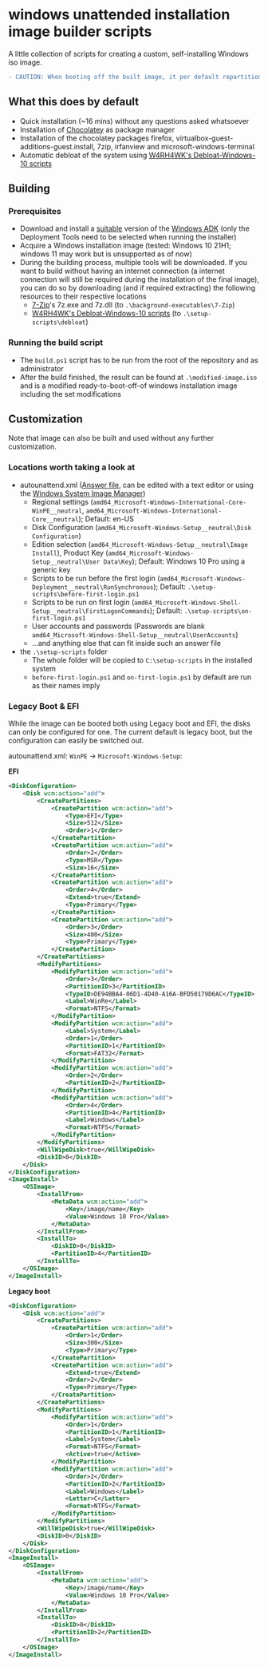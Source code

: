 # windows unattended installation image builder scripts
A little collection of scripts for creating a custom, self-installing Windows iso image.
```diff
- CAUTION: When booting off the built image, it per default repartitions and formats the first drive without asking any more questions or for confirmation right after starting the machine. This behavior can be customized by modifying the "Disk Configuration" part of the autounattend.xml
```

## What this does by default
- Quick installation (~16 mins) without any questions asked whatsoever
- Installation of [Chocolatey](https://chocolatey.org/) as package manager
- Installation of the chocolatey packages firefox, virtualbox-guest-additions-guest.install, 7zip, irfanview and microsoft-windows-terminal
- Automatic debloat of the system using [W4RH4WK's Debloat-Windows-10 scripts](https://github.com/W4RH4WK/Debloat-Windows-10)

## Building

### Prerequisites
- Download and install a [suitable](https://docs.microsoft.com/en-us/windows-hardware/get-started/adk-install#choose-the-right-adk-for-your-scenario) version of the [Windows ADK](https://docs.microsoft.com/en-us/windows-hardware/get-started/adk-install) (only the Deployment Tools need to be selected when running the installer)
- Acquire a Windows installation image (tested: Windows 10 21H1; windows 11 may work but is unsupported as of now)
- During the building process, multiple tools will be downloaded. If you want to build without having an internet connection (a internet connection will still be required during the installation of the final image), you can do so by downloading (and if required extracting) the following resources to their respective locations
  - [7-Zip](https://www.7-zip.org/)'s 7z.exe and 7z.dll (to `.\background-executables\7-Zip`)
  - [W4RH4WK's Debloat-Windows-10 scripts](https://github.com/W4RH4WK/Debloat-Windows-10) (to `.\setup-scripts\debloat`) 

### Running the build script
- The `build.ps1` script has to be run from the root of the repository and as administrator
- After the build finished, the result can be found at `.\modified-image.iso` and is a modified ready-to-boot-off-of windows installation image including the set modifications

## Customization
Note that image can also be built and used without any further customization.
### Locations worth taking a look at
- autounattend.xml ([Answer file](https://docs.microsoft.com/en-us/windows-hardware/customize/desktop/wsim/answer-files-overview), can be edited with a text editor or using the [Windows System Image Manager](https://docs.microsoft.com/en-us/windows-hardware/customize/desktop/wsim/windows-system-image-manager-technical-reference))
  - Regional settings (`amd64_Microsoft-Windows-International-Core-WinPE__neutral`, `amd64_Microsoft-Windows-International-Core__neutral`); Default: en-US
  - Disk Configuration (`amd64_Microsoft-Windows-Setup__neutral\Disk Configuration`)
  - Edition selection (`amd64_Microsoft-Windows-Setup__neutral\Image Install`), Product Key (`amd64_Microsoft-Windows-Setup__neutral\User Data\Key`); Default: Windows 10 Pro using a generic key
  - Scripts to be run before the first login (`amd64_Microsoft-Windows-Deployment__neutral\RunSynchronous`); Default: `.\setup-scripts\before-first-login.ps1`
  - Scripts to be run on first login (`amd64_Microsoft-Windows-Shell-Setup__neutral\FirstLogonCommands`); Default: `.\setup-scripts\on-first-login.ps1`
  - User accounts and passwords (Passwords are blank `amd64_Microsoft-Windows-Shell-Setup__neutral\UserAccounts`)
  - ...and anything else that can fit inside such an answer file
- the `.\setup-scripts` folder
  - The whole folder will be copied to `C:\setup-scripts` in the installed system
  - `before-first-login.ps1` and `on-first-login.ps1` by default are run as their names imply

### Legacy Boot & EFI

While the image can be booted both using Legacy boot and EFI, the disks can only be configured for one. The current default is legacy boot, but the configuration can easily be switched out.

autounattend.xml: `WinPE` -> `Microsoft-Windows-Setup`:

**EFI**
```xml
<DiskConfiguration>
    <Disk wcm:action="add">
        <CreatePartitions>
            <CreatePartition wcm:action="add">
                <Type>EFI</Type>
                <Size>512</Size>
                <Order>1</Order>
            </CreatePartition>
            <CreatePartition wcm:action="add">
                <Order>2</Order>
                <Type>MSR</Type>
                <Size>16</Size>
            </CreatePartition>
            <CreatePartition wcm:action="add">
                <Order>4</Order>
                <Extend>true</Extend>
                <Type>Primary</Type>
            </CreatePartition>
            <CreatePartition wcm:action="add">
                <Order>3</Order>
                <Size>400</Size>
                <Type>Primary</Type>
            </CreatePartition>
        </CreatePartitions>
        <ModifyPartitions>
            <ModifyPartition wcm:action="add">
                <Order>3</Order>
                <PartitionID>3</PartitionID>
                <TypeID>DE94BBA4-06D1-4D40-A16A-BFD50179D6AC</TypeID>
                <Label>WinRe</Label>
                <Format>NTFS</Format>
            </ModifyPartition>
            <ModifyPartition wcm:action="add">
                <Label>System</Label>
                <Order>1</Order>
                <PartitionID>1</PartitionID>
                <Format>FAT32</Format>
            </ModifyPartition>
            <ModifyPartition wcm:action="add">
                <Order>2</Order>
                <PartitionID>2</PartitionID>
            </ModifyPartition>
            <ModifyPartition wcm:action="add">
                <Order>4</Order>
                <PartitionID>4</PartitionID>
                <Label>Windows</Label>
                <Format>NTFS</Format>
            </ModifyPartition>
        </ModifyPartitions>
        <WillWipeDisk>true</WillWipeDisk>
        <DiskID>0</DiskID>
    </Disk>
</DiskConfiguration>
<ImageInstall>
    <OSImage>
        <InstallFrom>
            <MetaData wcm:action="add">
                <Key>/image/name</Key>
                <Value>Windows 10 Pro</Value>
            </MetaData>
        </InstallFrom>
        <InstallTo>
            <DiskID>0</DiskID>
            <PartitionID>4</PartitionID>
        </InstallTo>
    </OSImage>
</ImageInstall>
```

**Legacy boot**
```xml
<DiskConfiguration>
    <Disk wcm:action="add">
        <CreatePartitions>
            <CreatePartition wcm:action="add">
                <Order>1</Order>
                <Size>300</Size>
                <Type>Primary</Type>
            </CreatePartition>
            <CreatePartition wcm:action="add">
                <Extend>true</Extend>
                <Order>2</Order>
                <Type>Primary</Type>
            </CreatePartition>
        </CreatePartitions>
        <ModifyPartitions>
            <ModifyPartition wcm:action="add">
                <Order>1</Order>
                <PartitionID>1</PartitionID>
                <Label>System</Label>
                <Format>NTFS</Format>
                <Active>true</Active>
            </ModifyPartition>
            <ModifyPartition wcm:action="add">
                <Order>2</Order>
                <PartitionID>2</PartitionID>
                <Label>Windows</Label>
                <Letter>C</Letter>
                <Format>NTFS</Format>
            </ModifyPartition>
        </ModifyPartitions>
        <WillWipeDisk>true</WillWipeDisk>
        <DiskID>0</DiskID>
    </Disk>
</DiskConfiguration>
<ImageInstall>
    <OSImage>
        <InstallFrom>
            <MetaData wcm:action="add">
                <Key>/image/name</Key>
                <Value>Windows 10 Pro</Value>
            </MetaData>
        </InstallFrom>
        <InstallTo>
            <DiskID>0</DiskID>
            <PartitionID>2</PartitionID>
        </InstallTo>
    </OSImage>
</ImageInstall>
```
